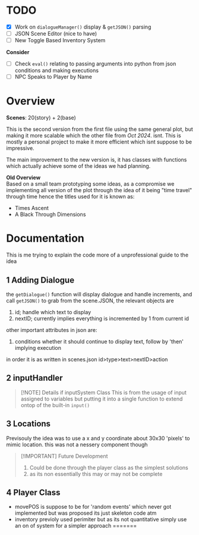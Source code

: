 # TODO
- [x] Work on `dialogueManager()` display & `getJSON()` parsing
- [ ] JSON Scene Editor (nice to have)
- [ ] New Toggle Based Inventory System

**Consider**
- [ ] Check `eval()` relating to passing arguments into python from json conditions and making executions
- [ ] NPC Speaks to Player by Name

# Overview
**Scenes**: 20(story) + 2(base)

This is the second version from the first file using the same general plot, but making it more scalable which the other file from *Oct 2024*. isnt. This is mostly a personal project to make it more efficient which isnt suppose to be impressive.

The main improvement to the new version is, it has classes with functions which actually achieve some of the ideas we had planning.

**Old Overview** <br>
Based on a small team prototyping some ideas, as a compromise we implementing all version of the plot through the idea of it being "time travel" through time hence the titles used for it is known as:
- Times Ascent
- A Black Through Dimensions

# Documentation
This is me trying to explain the code more of a unprofessional guide to the idea
## 1 Adding Dialogue
the `getDialogue()` function will display dialogue and handle increments, and call `getJSON()` to grab from the scene.JSON, the relevant objects are
1. id; handle which text to display
2. nextID; currently implies everything is incremented by 1 from current id

other important attributes in json are:
1. conditions whether it should continue to display text, follow by 'then' implying execution

in order it is as written in scenes.json id>type>text>nextID>action

## 2 inputHandler
>[!NOTE] Details if inputSystem Class
>This is from the usage of input assigned to variables but putting it into a single function to extend ontop of the built-in `input()`

## 3 Locations
Previsouly the idea was to use a x and y coordinate about 30x30 'pixels' to mimic location. this was not a nessery component though
>[!IMPORTANT] Future Development
>1.  Could be done through the player class as the simplest solutions 
>2. as its non essentially this may or may not be complete

## 4 Player Class
- movePOS is suppose to be for 'random events' which never got implemented but was proposed its just skeleton code atm
- inventory previoly used perimiter but as its not quantitative simply use an on of system for a simpler approach
=======
